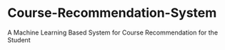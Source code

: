 # Course-Recommendation-System
A Machine Learning Based System for Course Recommendation for the Student

